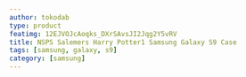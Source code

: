 ```yaml
---
author: tokodab
type: product
featimg: 12EJVOJcAoqks_DXrSAvsJI2Jqg2Y5vRV
title: NSPS Salemers Harry Potter1 Samsung Galaxy S9 Case
tags: [samsung, galaxy, s9]
category: [samsung]
---
```

